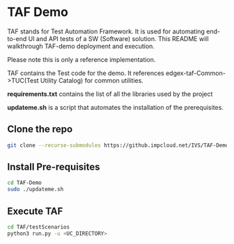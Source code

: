 <!--

 Copyright (C) 2019 Intel Corporation

 SPDX-License-Identifier: Apache-2.0

-->

# TAF Demo

TAF stands for Test Automation Framework.
It is used for automating end-to-end UI and API tests of a SW (Software) solution.
This README will walkthrough TAF-demo deployment and execution.

Please note this is only a reference implementation.

TAF contains the Test code for the demo. It references edgex-taf-Common->TUC(Test Utility Catalog) for common utilities.

**requirements.txt** contains the list of all the libraries used by the project

**updateme.sh** is a script that automates the installation of the prerequisites.

## Clone the repo
```bash
git clone --recurse-submodules https://github.impcloud.net/IVS/TAF-Demo.git
```

## Install Pre-requisites
```bash
cd TAF-Demo
sudo ./updateme.sh
```

## Execute TAF
```bash
cd TAF/testScenarios
python3 run.py -u <UC_DIRECTORY>
```